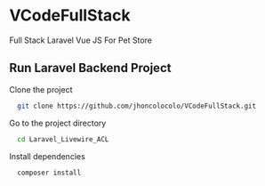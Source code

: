 # VCodeFullStack
Full Stack Laravel Vue JS For Pet Store

## Run Laravel Backend Project

Clone the project

```bash
  git clone https://github.com/jhoncolocolo/VCodeFullStack.git
```

Go to the project directory

```bash
  cd Laravel_Livewire_ACL
```

Install dependencies

```bash
  composer install
```
